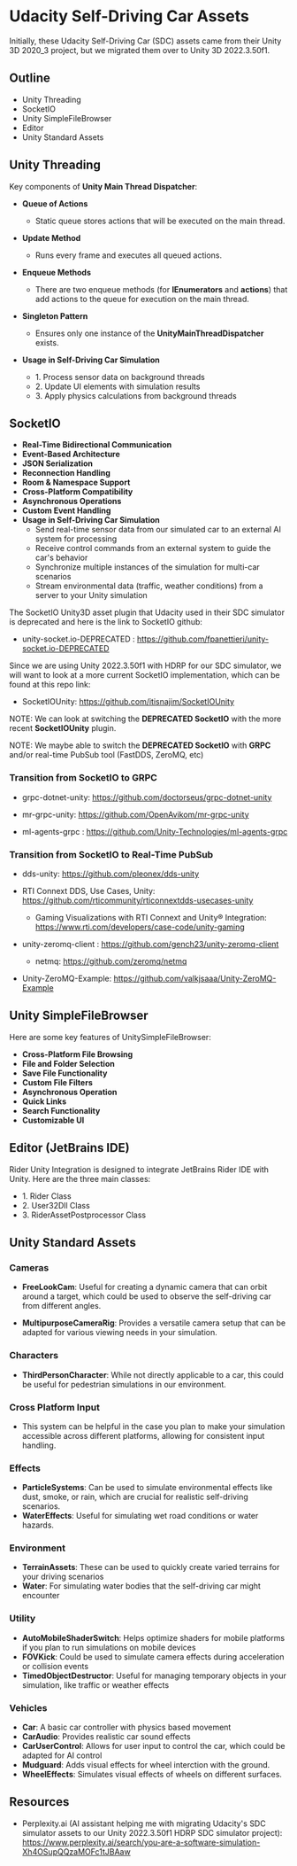 # Udacity Self-Driving Car Assets

Initially, these Udacity Self-Driving Car (SDC) assets came from their Unity 3D 2020_3 project, but we migrated them over to Unity 3D 2022.3.50f1.

## Outline

- Unity Threading
- SocketIO
- Unity SimpleFileBrowser
- Editor
- Unity Standard Assets

## Unity Threading

Key components of **Unity Main Thread Dispatcher**:

- **Queue of Actions**
    - Static queue stores actions that will be executed on the main thread.

- **Update Method**
    - Runs every frame and executes all queued actions.

- **Enqueue Methods**
    - There are two enqueue methods (for **IEnumerators** and **actions**) that add actions to the queue for execution on the main thread.

- **Singleton Pattern**
    - Ensures only one instance of the **UnityMainThreadDispatcher** exists.

- **Usage in Self-Driving Car Simulation**
    - 1\. Process sensor data on background threads
    - 2\. Update UI elements with simulation results
    - 3\. Apply physics calculations from background threads

## SocketIO

- **Real-Time Bidirectional Communication**
- **Event-Based Architecture**
- **JSON Serialization**
- **Reconnection Handling**
- **Room & Namespace Support**
- **Cross-Platform Compatibility**
- **Asynchronous Operations**
- **Custom Event Handling**
- **Usage in Self-Driving Car Simulation**
    - Send real-time sensor data from our simulated car to an external AI system for processing
    - Receive control commands from an external system to guide the car's behavior
    - Synchronize multiple instances of the simulation for multi-car scenarios
    - Stream environmental data (traffic, weather conditions) from a server to your Unity simulation

The SocketIO Unity3D asset plugin that Udacity used in their SDC simulator is deprecated and here is the link to SocketIO github:

- unity-socket.io-DEPRECATED
: https://github.com/fpanettieri/unity-socket.io-DEPRECATED

Since we are using Unity 2022.3.50f1 with HDRP for our SDC simulator, we will want to look at a more current SocketIO implementation, which can be found at this repo link:

- SocketIOUnity: https://github.com/itisnajim/SocketIOUnity

NOTE: We can look at switching the **DEPRECATED SocketIO** with the more recent **SocketIOUnity** plugin.

NOTE: We maybe able to switch the **DEPRECATED SocketIO** with **GRPC** and/or real-time PubSub tool (FastDDS, ZeroMQ, etc)

### Transition from SocketIO to GRPC

- grpc-dotnet-unity: https://github.com/doctorseus/grpc-dotnet-unity

- mr-grpc-unity: https://github.com/OpenAvikom/mr-grpc-unity

- ml-agents-grpc
: https://github.com/Unity-Technologies/ml-agents-grpc

### Transition from SocketIO to Real-Time PubSub

- dds-unity: https://github.com/pleonex/dds-unity

- RTI Connext DDS, Use Cases, Unity: https://github.com/rticommunity/rticonnextdds-usecases-unity

    - Gaming Visualizations with RTI Connext and Unity® Integration: https://www.rti.com/developers/case-code/unity-gaming

- unity-zeromq-client
: https://github.com/gench23/unity-zeromq-client

    - netmq: https://github.com/zeromq/netmq

- Unity-ZeroMQ-Example: https://github.com/valkjsaaa/Unity-ZeroMQ-Example

## Unity SimpleFileBrowser

Here are some key features of UnitySimpleFileBrowser:

- **Cross-Platform File Browsing**
- **File and Folder Selection**
- **Save File Functionality**
- **Custom File Filters**
- **Asynchronous Operation**
- **Quick Links**
- **Search Functionality**
- **Customizable UI**

## Editor (JetBrains IDE)

Rider Unity Integration is designed to integrate JetBrains Rider IDE with Unity. Here are the three main classes:

- 1\. Rider Class
- 2\. User32Dll Class
- 3\. RiderAssetPostprocessor Class

## Unity Standard Assets

### Cameras

- **FreeLookCam**: Useful for creating a dynamic camera that can orbit around a target, which could be used to observe the self-driving car from different angles.

- **MultipurposeCameraRig**: Provides a versatile camera setup that can be adapted for various viewing needs in your simulation.

### Characters

- **ThirdPersonCharacter**: While not directly applicable to a car, this could be useful for pedestrian simulations in our environment.

### Cross Platform Input

- This system can be helpful in the case you plan to make your simulation accessible across different platforms, allowing for consistent input handling.

### Effects

- **ParticleSystems**: Can be used to simulate environmental effects like dust, smoke, or rain, which are crucial for realistic self-driving scenarios.
- **WaterEffects**: Useful for simulating wet road conditions or water hazards.

### Environment

- **TerrainAssets**: These can be used to quickly create varied terrains for your driving scenarios
- **Water**: For simulating water bodies that the self-driving car might encounter

### Utility

- **AutoMobileShaderSwitch**: Helps optimize shaders for mobile platforms if you plan to run simulations on mobile devices
- **FOVKick**: Could be used to simulate camera effects during acceleration or collision events
- **TimedObjectDestructor**: Useful for managing temporary objects in your simulation, like traffic or weather effects

### Vehicles

- **Car**: A basic car controller with physics based movement
- **CarAudio**: Provides realistic car sound effects
- **CarUserControl**: Allows for user input to control the car, which could be adapted for AI control
- **Mudguard**: Adds visual effects for wheel interction with the ground.
- **WheelEffects**: Simulates visual effects of wheels on different surfaces.

## Resources

- Perplexity.ai (AI assistant helping me with migrating Udacity's SDC simulator assets to our Unity 2022.3.50f1 HDRP SDC simulator project): https://www.perplexity.ai/search/you-are-a-software-simulation-Xh4OSupQQzaMOFc1tJBAaw